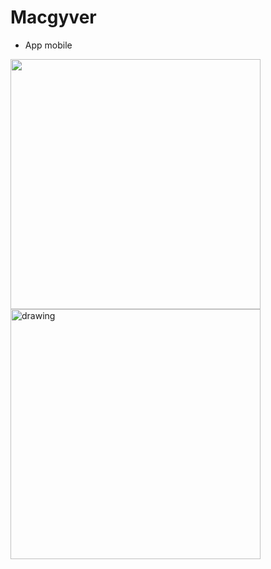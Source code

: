 # Macgyver
- App mobile

<img src="https://user-images.githubusercontent.com/41454237/160135856-23da36fa-d3d8-40f9-a02e-9a5695035834.jpg" width="400"/>
<br>
<img src="https://user-images.githubusercontent.com/41454237/160135851-497b1a45-c6d8-4bfd-850d-5ff03d6cb657.jpg" alt="drawing" width="400"/>

